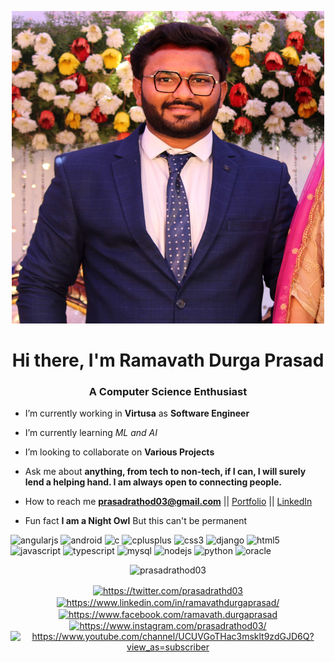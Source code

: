 <p align="center"><img src="https://github.com/prasadrathod03/prasadrathod03/blob/master/rathodport.jpeg?raw=true" width="500" height="500"></p>

<h1 align="center">Hi there, I'm Ramavath Durga Prasad</h1>
<h3 align="center">A Computer Science Enthusiast</h3>

-  I’m currently working in **Virtusa** as **Software Engineer**

-  I’m currently learning _ML and AI_

-  I’m looking to collaborate on **Various Projects**

-  Ask me about **anything, from tech to non-tech, if I can, I will surely lend a helping hand. I am always open to connecting people.**

-  How to reach me **prasadrathod03@gmail.com** || [Portfolio](https://prasadrathod03.github.io/) || [LinkedIn](https://www.linkedin.com/in/ramavathdurgaprasad/)

-  Fun fact **I am a Night Owl** But this can't be permanent

<p align="left"><img src=https://konpa.github.io/devicon/devicon.git/icons/angularjs/angularjs-original.svg alt=angularjs width="40" height="40"/> <img src=https://konpa.github.io/devicon/devicon.git/icons/android/android-original-wordmark.svg alt=android width="40" height="40"/> <img src=https://konpa.github.io/devicon/devicon.git/icons/c/c-original.svg alt=c width="40" height="40"/> <img src=https://konpa.github.io/devicon/devicon.git/icons/cplusplus/cplusplus-original.svg alt=cplusplus width="40" height="40"/> <img src=https://konpa.github.io/devicon/devicon.git/icons/css3/css3-original-wordmark.svg alt=css3 width="40" height="40"/> <img src=https://konpa.github.io/devicon/devicon.git/icons/django/django-original.svg alt=django width="40" height="40"/> <img src=https://konpa.github.io/devicon/devicon.git/icons/html5/html5-original-wordmark.svg alt=html5 width="40" height="40"/> <img src=https://konpa.github.io/devicon/devicon.git/icons/javascript/javascript-original.svg alt=javascript width="40" height="40"/> <img src=https://konpa.github.io/devicon/devicon.git/icons/typescript/typescript-original.svg alt=typescript width="40" height="40"/> <img src=https://konpa.github.io/devicon/devicon.git/icons/mysql/mysql-original-wordmark.svg alt=mysql width="60" height="60"/> <img src=https://konpa.github.io/devicon/devicon.git/icons/nodejs/nodejs-original-wordmark.svg alt=nodejs width="60" height="60"/> <img src=https://konpa.github.io/devicon/devicon.git/icons/python/python-original-wordmark.svg alt=python width="60" height="60"/> <img src=https://konpa.github.io/devicon/devicon.git/icons/oracle/oracle-original.svg alt=oracle width="60" height="60"/></p><p align="center"> <img src=https://github-readme-stats.vercel.app/api?username=prasadrathod03&show_icons=true alt=prasadrathod03 /> </p>

<p align="center">
<a href=https://twitter.com/prasadrathd03 target="blank"><img align="center" src=https://cdn.jsdelivr.net/npm/simple-icons@3.0.1/icons/twitter.svg alt="https://twitter.com/prasadrathd03" height="20" width="20" /></a>
<a href=https://www.linkedin.com/in/ramavathdurgaprasad/ target="blank"><img align="center" src=https://cdn.jsdelivr.net/npm/simple-icons@3.0.1/icons/linkedin.svg alt="https://www.linkedin.com/in/ramavathdurgaprasad/" height="20" width="20" /></a>
<a href=https://www.facebook.com/ramavath.durgaprasad target="blank"><img align="center" src=https://cdn.jsdelivr.net/npm/simple-icons@3.0.1/icons/facebook.svg alt="https://www.facebook.com/ramavath.durgaprasad" height="20" width="20" /></a>
<a href=https://www.instagram.com/prasadrathod03/ target="blank"><img align="center" src=https://cdn.jsdelivr.net/npm/simple-icons@3.0.1/icons/instagram.svg alt="https://www.instagram.com/prasadrathod03/" height="20" width="20" /></a>
<a href=https://www.youtube.com/channel/UCUVGoTHac3msklt9zdGJD6Q?view_as=subscriber/ target="blank"><img align="center" src=https://cdn.jsdelivr.net/npm/simple-icons@3.0.1/icons/youtube.svg alt="https://www.youtube.com/channel/UCUVGoTHac3msklt9zdGJD6Q?view_as=subscriber" height="20" width="20" /></a>
</p>

